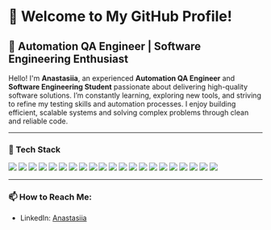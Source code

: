 # 👋 Welcome to My GitHub Profile!

## 🚀 Automation QA Engineer | Software Engineering Enthusiast

Hello! I'm **Anastasiia**, an experienced **Automation QA Engineer** and **Software Engineering Student** passionate about delivering high-quality software solutions. I’m constantly learning, exploring new tools, and striving to refine my testing skills and automation processes. I enjoy building efficient, scalable systems and solving complex problems through clean and reliable code.

---

### 💼 Tech Stack
<p align="left">
  <img src="https://img.shields.io/badge/-JavaScript-F7DF1E?style=flat-square&logo=javascript&logoColor=black" />
  <img src="https://img.shields.io/badge/-TypeScript-007ACC?style=flat-square&logo=typescript&logoColor=white" />
  <img src="https://img.shields.io/badge/-Java-007396?style=flat-square&logo=java&logoColor=white" />
  <img src="https://img.shields.io/badge/-Playwright-2EAD33?style=flat-square&logo=playwright&logoColor=white" />
  <img src="https://img.shields.io/badge/-Selenium-43B02A?style=flat-square&logo=selenium&logoColor=white" />
  <img src="https://img.shields.io/badge/-Node.js-339933?style=flat-square&logo=node.js&logoColor=white" />
  <img src="https://img.shields.io/badge/-HTML5-E34F26?style=flat-square&logo=html5&logoColor=white" />
  <img src="https://img.shields.io/badge/-CSS3-1572B6?style=flat-square&logo=css3&logoColor=white" />
  <img src="https://img.shields.io/badge/-Git-F05032?style=flat-square&logo=git&logoColor=white" />
  <img src="https://img.shields.io/badge/-Jenkins-D24939?style=flat-square&logo=jenkins&logoColor=white" />
  <img src="https://img.shields.io/badge/-GitLab-FC6D26?style=flat-square&logo=gitlab&logoColor=white" />
  <img src="https://img.shields.io/badge/-GitHub-181717?style=flat-square&logo=github&logoColor=white" />
  <img src="https://img.shields.io/badge/-Postman-FF6C37?style=flat-square&logo=postman&logoColor=white" />
  <img src="https://img.shields.io/badge/-Jira-0052CC?style=flat-square&logo=jira&logoColor=white" />
  <img src="https://img.shields.io/badge/-Swagger-85EA2D?style=flat-square&logo=swagger&logoColor=white" />
  <img src="https://img.shields.io/badge/-Allure Report-E04A00?style=flat-square&logoColor=white" />
  <img src="https://img.shields.io/badge/-k6-7D64FF?style=flat-square&logo=k6&logoColor=white" />
  <img src="https://img.shields.io/badge/-Lighthouse-F44B21?style=flat-square&logo=lighthouse&logoColor=white" />
  <img src="https://img.shields.io/badge/-RestAssured-008C45?style=flat-square&logoColor=white" />
  <img src="https://img.shields.io/badge/-AWS-232F3E?style=flat-square&logo=amazonaws&logoColor=white" />
  <img src="https://img.shields.io/badge/-Grafana-F46800?style=flat-square&logo=grafana&logoColor=white" />
</p>

---

### 📫 How to Reach Me:
- LinkedIn: [Anastasiia](https://www.linkedin.com/in/anastasiia-qa-engineer)

